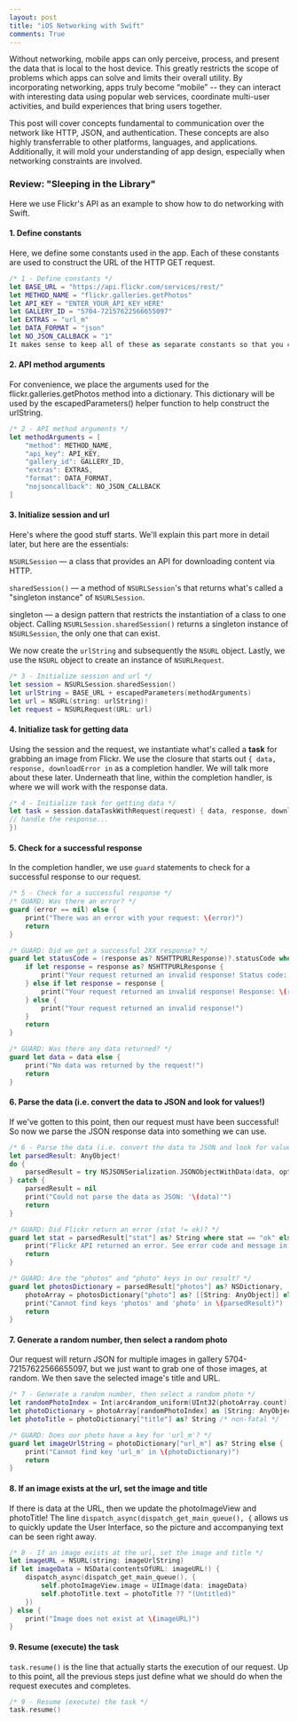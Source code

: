 ```yaml
---
layout: post
title: "iOS Networking with Swift"
comments: True
---
```


Without networking, mobile apps can only perceive, process, and present the data that is local to 
the host device. This greatly restricts the scope of problems which apps can solve and limits their 
overall utility. By incorporating networking, apps truly become “mobile” -- they can interact with 
interesting data using popular web services, coordinate multi-user activities, and build experiences 
that bring users together.

This post will cover concepts fundamental to communication over the network like HTTP, JSON, 
and authentication. These concepts are also highly transferrable to other platforms, languages, 
and applications. Additionally, it will mold your understanding of app design, especially when 
networking constraints are involved.


### Review: "Sleeping in the Library"

Here we use Flickr's API as an example to show how to do networking with Swift.

#### 1. Define constants

Here, we define some constants used in the app. Each of these constants are used to construct the 
URL of the HTTP GET request.

```swift
/* 1 - Define constants */
let BASE_URL = "https://api.flickr.com/services/rest/"
let METHOD_NAME = "flickr.galleries.getPhotos"
let API_KEY = "ENTER_YOUR_API_KEY_HERE"
let GALLERY_ID = "5704-72157622566655097"
let EXTRAS = "url_m"
let DATA_FORMAT = "json"
let NO_JSON_CALLBACK = "1"
It makes sense to keep all of these as separate constants so that you can mix and match them to create various URLs later on (if we were to expand this app). It also makes sense to keep all these constants in one area, so if any of these bits that we’re getting from an external source (flickr) happen to change, we know where to go to make the necessary changes in our own app.
```

#### 2. API method arguments 

For convenience, we place the arguments used for the flickr.galleries.getPhotos method into a 
dictionary. This dictionary will be used by the escapedParameters() helper function to help 
construct the urlString.

```swift
/* 2 - API method arguments */
let methodArguments = [
    "method": METHOD_NAME,
    "api_key": API_KEY,
    "gallery_id": GALLERY_ID,
    "extras": EXTRAS,
    "format": DATA_FORMAT,
    "nojsoncallback": NO_JSON_CALLBACK
]
```

#### 3. Initialize session and url 

Here's where the good stuff starts. We'll explain this part more in detail later, but here are the essentials: 

`NSURLSession` — a class that provides an API for downloading content via HTTP. 

`sharedSession()` — a method of `NSURLSession`'s that returns what's called a "singleton instance" of `NSURLSession`. 

singleton — a design pattern that restricts the instantiation of a class to one object. Calling 
`NSURLSession.sharedSession()` returns a singleton instance of `NSURLSession`, the only one that can exist.

We now create the `urlString` and subsequently the `NSURL` object. 
Lastly, we use the `NSURL` object to create an instance of `NSURLRequest`.

```swift
/* 3 - Initialize session and url */
let session = NSURLSession.sharedSession()
let urlString = BASE_URL + escapedParameters(methodArguments)
let url = NSURL(string: urlString)!
let request = NSURLRequest(URL: url)
```

#### 4. Initialize task for getting data

Using the session and the request, we instantiate what's called a **task** for grabbing an image from 
Flickr. We use the closure that starts out `{ data, response, downloadError in` as a completion handler. 
We will talk more about these later. Underneath that line, within the completion handler, 
is where we will work with the response data.

```swift
/* 4 - Initialize task for getting data */
let task = session.dataTaskWithRequest(request) { data, response, downloadError in
// handle the response...
})
```

#### 5. Check for a successful response 

In the completion handler, we use `guard` statements to check for a successful response to our request.

```swift
/* 5 - Check for a successful response */
/* GUARD: Was there an error? */
guard (error == nil) else {
    print("There was an error with your request: \(error)")
    return
}

/* GUARD: Did we get a successful 2XX response? */
guard let statusCode = (response as? NSHTTPURLResponse)?.statusCode where statusCode >= 200 && statusCode <= 299 else {
    if let response = response as? NSHTTPURLResponse {
        print("Your request returned an invalid response! Status code: \(response.statusCode)!")
    } else if let response = response {
        print("Your request returned an invalid response! Response: \(response)!")
    } else {
        print("Your request returned an invalid response!")
    }
    return
}

/* GUARD: Was there any data returned? */
guard let data = data else {
    print("No data was returned by the request!")
    return
}
```

#### 6. Parse the data (i.e. convert the data to JSON and look for values!) 

If we've gotten to this point, then our request must have been successful! So now we parse the JSON 
response data into something we can use.

```swift
/* 6 - Parse the data (i.e. convert the data to JSON and look for values!) */
let parsedResult: AnyObject!
do {
    parsedResult = try NSJSONSerialization.JSONObjectWithData(data, options: .AllowFragments)
} catch {
    parsedResult = nil
    print("Could not parse the data as JSON: '\(data)'")
    return
}

/* GUARD: Did Flickr return an error (stat != ok)? */
guard let stat = parsedResult["stat"] as? String where stat == "ok" else {
    print("Flickr API returned an error. See error code and message in \(parsedResult)")
    return
}

/* GUARD: Are the "photos" and "photo" keys in our result? */
guard let photosDictionary = parsedResult["photos"] as? NSDictionary,
    photoArray = photosDictionary["photo"] as? [[String: AnyObject]] else {
    print("Cannot find keys 'photos' and 'photo' in \(parsedResult)")
    return
}
```

#### 7. Generate a random number, then select a random photo 

Our request will return JSON for multiple images in gallery 5704-72157622566655097, 
but we just want to grab one of those images, at random. We then save the selected image's title and URL.

```swift
/* 7 - Generate a random number, then select a random photo */
let randomPhotoIndex = Int(arc4random_uniform(UInt32(photoArray.count)))
let photoDictionary = photoArray[randomPhotoIndex] as [String: AnyObject]
let photoTitle = photoDictionary["title"] as? String /* non-fatal */

/* GUARD: Does our photo have a key for 'url_m'? */
guard let imageUrlString = photoDictionary["url_m"] as? String else {
    print("Cannot find key 'url_m' in \(photoDictionary)")
    return
}
```

#### 8. If an image exists at the url, set the image and title 

If there is data at the URL, then we update the photoImageView and photoTitle! The line 
`dispatch_async(dispatch_get_main_queue(), {` allows us to quickly update the User Interface, 
so the picture and accompanying text can be seen right away.

```swift
/* 8 - If an image exists at the url, set the image and title */
let imageURL = NSURL(string: imageUrlString)
if let imageData = NSData(contentsOfURL: imageURL!) {
    dispatch_async(dispatch_get_main_queue(), {
        self.photoImageView.image = UIImage(data: imageData)
        self.photoTitle.text = photoTitle ?? "(Untitled)"
    })
} else {
    print("Image does not exist at \(imageURL)")
}
```

#### 9. Resume (execute) the task 

`task.resume()` is the line that actually starts the execution of our request. Up to this point, 
all the previous steps just define what we should do when the request executes and completes.

```swift
/* 9 - Resume (execute) the task */
task.resume()
```